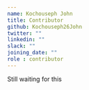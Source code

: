 ```yaml
---
name: Kochouseph John
title: Contributor
github: Kochouseph26John
twitter: ""
linkedin: ""
slack: ""
joining_date: ""
role : contributor
---
```


Still waiting for this
